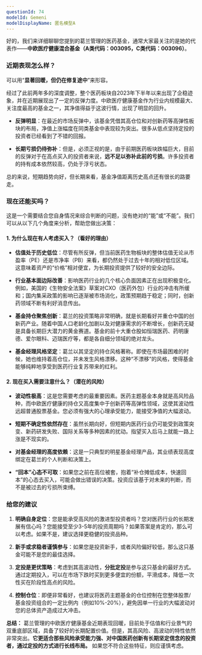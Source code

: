```yaml
---
questionId: 74
modelId: Gemeni
modelDisplayName: 匿名模型A
---
```

好的，我们来详细聊聊您提到的葛兰管理的医药基金，通常大家最关注的是她的代表作——**中欧医疗健康混合基金（A类代码：003095，C类代码：003096）**。

### **近期表现怎么样？**

可以用“**显著回暖，但仍在修复途中**”来形容。

经过了此前两年多的深度调整，整个医药板块自2023年下半年以来出现了企稳迹象，并在近期展现出了一定的反弹力度。中欧医疗健康基金作为行业内规模最大、关注度最高的基金之一，其净值得益于这波行情，出现了明显的回升。

- **反弹明显**：在最近的市场反弹中，该基金凭借其高仓位和对创新药等高弹性板块的布局，净值上涨幅度在同类基金中表现较为突出。很多从低点坚持定投的投资者已经看到了不错的回报。
    
- **长期亏损仍待弥补**：但是，必须正视的是，由于前期医药板块跌幅巨大，目前的反弹对于在高点买入的投资者来说，**远不足以弥补此前的亏损**。许多投资者的持有成本依然较高，仍处于浮亏状态。
    

总的来说，短期趋势向好，但长期来看，基金净值距离历史高点还有很长的路要走。

### **现在还能买吗？**

这是一个需要结合您自身情况来综合判断的问题，没有绝对的“能”或“不能”。我们可以从以下几个角度来分析，帮助您做出决策：

#### **1. 为什么现在有人考虑买入？（看好的理由）**

- **估值处于历史低位**：尽管有所反弹，但当前医药生物板块的整体估值无论从市盈率（PE）还是市净率（PB）来看，都仍然处于过去十年的相对低位区域。这意味着资产的“价格”相对便宜，为长期投资提供了较好的安全边际。
    
- **行业基本面边际改善**：影响医药行业的几个核心负面因素正在出现积极变化。例如，美国的《生物安全法案》草案对CXO（医药外包）行业的冲击有所缓和；国内集采政策的影响已逐渐被市场消化，政策预期趋于稳定；同时，创新药领域不断有利好消息传出。
    
- **基金持仓聚焦创新**：葛兰的投资策略非常明确，就是长期看好并重仓中国的创新药产业。随着中国人口老龄化加剧以及对健康需求的不断增长，创新药无疑是具备长期巨大潜力的黄金赛道。基金的前十大重仓股如恒瑞医药、药明康德、爱尔眼科、迈瑞医疗等，都是各自细分领域的绝对龙头。
    
- **基金经理风格坚定**：葛兰以其坚定的持仓风格著称。即使在市场最困难的时候，她也维持着高仓位，并未发生风格漂移。这种“不漂移”的风格，使得基金能够纯粹地享受到医药行业复苏带来的红利。
    

#### **2. 现在买入需要注意什么？（潜在的风险）**

- **波动性极高**：这是您需要考虑的最重要因素。医药主题基金本身就是高风险品种，而中欧医疗健康的持仓又高度集中于创新药等高弹性领域，这使其波动性远超普通股票基金。您必须有强大的心理承受能力，能接受净值的大幅波动。
    
- **短期不确定性依然存在**：虽然长期向好，但短期内医药行业仍可能受到政策突变、新药研发失败、国际关系等多种因素的扰动。指望买入后马上就能一路上涨是不现实的。
    
- **对基金经理的高度依赖**：这是一只典型的明星基金经理产品，其业绩表现高度绑定在葛兰的个人判断和决策上。
    
- **“回本”心态不可取**：如果您之前在高位被套，抱着“补仓摊低成本，快速回本”的心态去买入，可能会做出错误的决策。投资应该基于对未来的判断，而不是被过去的亏损所束缚。
    

### **给您的建议**

1. **明确自身定位**：您是能承受高风险的激进型投资者吗？您对医药行业的长期发展有信心吗？您能接受至少3-5年的投资周期吗？如果答案是肯定的，那么可以考虑。如果不是，建议选择更稳健的投资品种。
    
2. **新手或求稳者谨慎参与**：如果您是投资新手，或者风险偏好较低，那么这只基金可能不是您的最佳选择。
    
3. **定投是更优策略**：考虑到其高波动性，**分批定投**是参与这只基金的最好方式。通过定期投入，可以在市场下跌时买到更多便宜的份额，平滑成本，降低一次性买在阶段性高点的风险。
    
4. **控制仓位**：即便非常看好，也建议将医药主题基金的仓位控制在您整体股票/基金投资组合的一定比例内（例如10%-20%），避免因单一行业的大幅波动对您的总体资产造成过大冲击。
    

**总结：** 葛兰管理的中欧医疗健康基金近期表现回暖，目前处于估值和行业景气的双重底部区域，具备了较好的长期配置价值。但是，其高风险、高波动的特性依然非常突出。**它更适合那些风险承受能力强、对中国医药创新有长期坚定信念的投资者，通过定投的方式进行长线布局。** 如果您不符合这些特征，则应谨慎考虑。